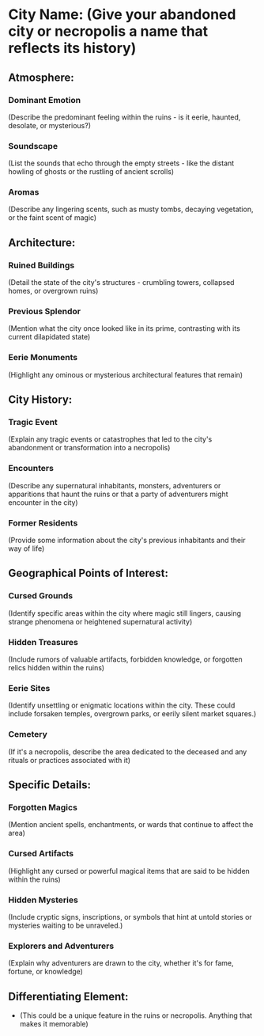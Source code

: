 # City Name: (Give your abandoned city or necropolis a name that reflects its history)
	
## Atmosphere:

### Dominant Emotion
(Describe the predominant feeling within the ruins - is it eerie, haunted, desolate, or mysterious?)
### Soundscape
(List the sounds that echo through the empty streets - like the distant howling of ghosts or the rustling of ancient scrolls)
### Aromas
(Describe any lingering scents, such as musty tombs, decaying vegetation, or the faint scent of magic)

## Architecture:

### Ruined Buildings
(Detail the state of the city's structures - crumbling towers, collapsed homes, or overgrown ruins)
### Previous Splendor
(Mention what the city once looked like in its prime, contrasting with its current dilapidated state)
### Eerie Monuments
(Highlight any ominous or mysterious architectural features that remain)

## City History:

### Tragic Event
(Explain any tragic events or catastrophes that led to the city's abandonment or transformation into a necropolis)
### Encounters
(Describe any supernatural inhabitants, monsters, adventurers or apparitions that haunt the ruins or that a party of adventurers might encounter in the city)
### Former Residents
(Provide some information about the city's previous inhabitants and their way of life)

## Geographical Points of Interest:

### Cursed Grounds
(Identify specific areas within the city where magic still lingers, causing strange phenomena or heightened supernatural activity)
### Hidden Treasures
(Include rumors of valuable artifacts, forbidden knowledge, or forgotten relics hidden within the ruins)
### Eerie Sites
(Identify unsettling or enigmatic locations within the city. These could include forsaken temples, overgrown parks, or eerily silent market squares.)
### Cemetery
(If it's a necropolis, describe the area dedicated to the deceased and any rituals or practices associated with it)

## Specific Details:

### Forgotten Magics
(Mention ancient spells, enchantments, or wards that continue to affect the area)
### Cursed Artifacts
(Highlight any cursed or powerful magical items that are said to be hidden within the ruins)
### Hidden Mysteries
(Include cryptic signs, inscriptions, or symbols that hint at untold stories or mysteries waiting to be unraveled.)
### Explorers and Adventurers
(Explain why adventurers are drawn to the city, whether it's for fame, fortune, or knowledge)

## Differentiating Element:

- (This could be a unique feature in the ruins or necropolis. Anything that makes it memorable)